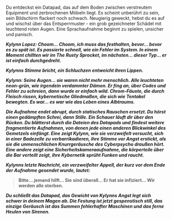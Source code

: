 Du entdeckst ein Datapad, das auf dem Boden zwischen verstreutem Equipment und zerbrochenen Möbeln liegt. Es scheint unberührt zu sein, sein Bildschirm flackert noch schwach. Neugierig geweckt, hebst du es auf und wischst über das Entsperrmuster - ein grob gezeichneter Schädel mit leuchtend roten Augen. Eine Sprachaufnahme beginnt zu spielen, unsicher und panisch.

**_Kylynn Lopez: Choom… Choom, ich muss das festhalten, bevor… bevor es zu spät ist. Es passierte schnell, wie ein Fehler im System. In einem Moment chillten wir im The Rusty Sprocket, im nächsten… dieser Typ... er ist einfach durchgedreht._**

**_Kylynns Stimme bricht, ein Schluchzen entweicht ihren Lippen._**

**_Kylynn: Seine Augen… sie waren nicht mehr menschlich. Alle leuchteten neon-grün, wie irgendein verdammter Dämon. Er fing an, über Codes und Fehler zu schreien, dann wurde er einfach wild. Chrom-Fäuste, die durch Fleisch rissen, kybernetische Gliedmaßen, die sich wie Tentakel bewegten. Es war… es war wie das Leben eines Albtraums._**

**_Die Aufnahme endet abrupt, durch statisches Rauschen ersetzt. Du hörst einen gedämpften Schrei, dann Stille. Ein Schauer läuft dir über den Rücken. Du blätterst durch die Dateien des Datapads und findest weitere fragmentierte Aufnahmen, von denen jede einen anderen Blickwinkel des Gemetzels einfängt. Eine zeigt Kylynn, wie sie verzweifelt versucht, sich in einer Badezelle zu verbarrikadieren, ihre Stimme vor Angst erstickt, als sie die unmenschlichen Knurrgeräusche des Cyberpsycho draußen hört. Eine andere zeigt eine Sicherheitskameraaufnahme, die körperteile über die Bar verteilt zeigt, ihre Kybernetik sprüht Funken und raucht._**

**_Kylynns letzte Nachricht, ein verzweifelter Appell, der kurz vor dem Ende der Aufnahme gesendet wurde, lautet:_**

> **Bitte… jemand hilft… Sie sind überall… Er hat sie infiziert… Wir werden alle sterben.**

**_Du schließt das Datapad, das Gewicht von Kylynns Angst legt sich schwer in deinem Magen ab. Die Festung ist jetzt gespenstisch still, das einzige Geräusch ist das Summen fehlerhafter Maschinen und das ferne Heulen von Sirenen._**
